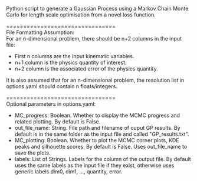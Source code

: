 Python script to generate a Gaussian Process using a Markov Chain Monte Carlo for length scale optimisation from a novel loss function. 


================================  <br>
File Formatting Assumption:<br>
For an n-dimensional problem, there should be n+2 columns in the input file:
- First n columns are the input kinematic variables.
- n+1 column is the physics quantity of interest.
- n+2 column is the associated error of the physics quantity.

It is also assumed that for an n-dimensional problem, the resolution list in options.yaml should contain n floats/integers. 

================================ <br>
Optional parameters in options.yaml: <br>
- MC_progress: Boolean. Whether to display the MCMC progress and related plotting. By default is False. 
- out_file_name: String. File path and filename of ouput GP results. By default is in the same folder as the input file and called "GP_results.txt".  
- MC_plotting: Boolean. Whether to plot the MCMC corner plots, KDE peaks and silhouette scores. By default is False. Uses  out_file_name to save the plots. 
- labels: List of Strings. Labels for the column of the output file. By default uses the same labels as the input file if they exist, otherwise uses generic labels dim0, dim1, ..., quantity, error. 